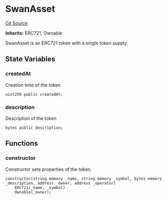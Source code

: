 # SwanAsset
[Git Source](https://github.com/firstbatchxyz/swan-contracts/blob/170a81d7fdcb6e8e1e1df26e3a5bd45ec4316d4a/src/SwanAsset.sol)

**Inherits:**
ERC721, Ownable

SwanAsset is an ERC721 token with a single token supply.


## State Variables
### createdAt
Creation time of the token


```solidity
uint256 public createdAt;
```


### description
Description of the token


```solidity
bytes public description;
```


## Functions
### constructor

Constructor sets properties of the token.


```solidity
constructor(string memory _name, string memory _symbol, bytes memory _description, address _owner, address _operator)
    ERC721(_name, _symbol)
    Ownable(_owner);
```

